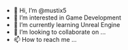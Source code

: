 - 👋 Hi, I’m @mustix5
- 👀 I’m interested in Game Development
- 🌱 I’m currently learning Unreal Engine
- 💞️ I’m looking to collaborate on ...
- 📫 How to reach me ...

<!---
mustix5/mustix5 is a ✨ special ✨ repository because its `README.md` (this file) appears on your GitHub profile.
You can click the Preview link to take a look at your changes.
--->
